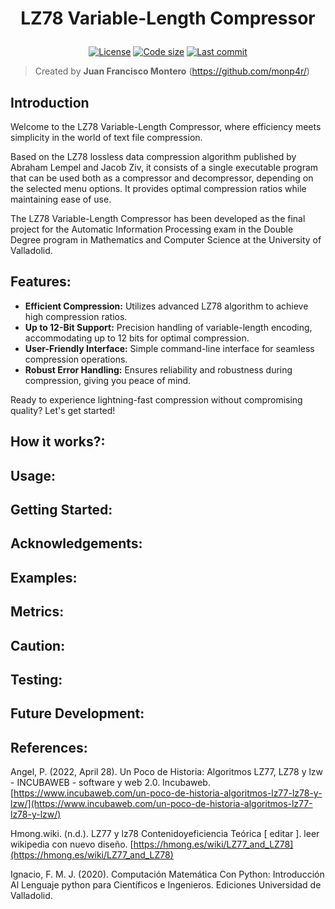 <h1 align="center"><p align="center">LZ78 Variable-Length Compressor</h1></h1>
<p align="center" id="badges">
    <a href="https://github.com/monp4r/lz78_varlen_compressor/blob/master/LICENSE"><img src="https://img.shields.io/github/license/monp4r/lz78_varlen_compressor" alt="License"></a>
    <a href="#"><img src="https://img.shields.io/github/languages/code-size/monp4r/lz78_varlen_compressor" alt="Code size"></a>
    <a href="https://github.com/monp4r/lz78_varlen_compressor/commits"><img src="https://img.shields.io/github/last-commit/monp4r/lz78_varlen_compressor" alt="Last commit"></a>
</p>

> Created by **Juan Francisco Montero** (<https://github.com/monp4r/>)

## Introduction
Welcome to the LZ78 Variable-Length Compressor, where efficiency meets simplicity in the world of text file compression. 

Based on the LZ78 lossless data compression algorithm published by Abraham Lempel and Jacob Ziv, it consists of a single executable program that can be used both as a compressor and decompressor, depending on the selected menu options. It provides optimal compression ratios while maintaining ease of use.

The LZ78 Variable-Length Compressor has been developed as the final project for the Automatic Information Processing exam in the Double Degree program in Mathematics and Computer Science at the University of Valladolid.

## Features:
- **Efficient Compression:** Utilizes advanced LZ78 algorithm to achieve high compression ratios.
- **Up to 12-Bit Support:** Precision handling of variable-length encoding, accommodating up to 12 bits for optimal compression.
- **User-Friendly Interface:** Simple command-line interface for seamless compression operations.
- **Robust Error Handling:** Ensures reliability and robustness during compression, giving you peace of mind.

Ready to experience lightning-fast compression without compromising quality? Let's get started!

## How it works?:

## Usage:

## Getting Started:

## Acknowledgements:

## Examples:

## Metrics:

## Caution:

## Testing:

## Future Development:

## References:
Angel, P. (2022, April 28). Un Poco de Historia: Algoritmos LZ77, LZ78 y lzw - INCUBAWEB - software y web 2.0. Incubaweb. [https://www.incubaweb.com/un-poco-de-historia-algoritmos-lz77-lz78-y-lzw/](https://www.incubaweb.com/un-poco-de-historia-algoritmos-lz77-lz78-y-lzw/)

Hmong.wiki. (n.d.). LZ77 y lz78 Contenidoyeficiencia Teórica [ editar ]. leer wikipedia con nuevo diseño. [https://hmong.es/wiki/LZ77_and_LZ78](https://hmong.es/wiki/LZ77_and_LZ78)

Ignacio, F. M. J. (2020). Computación Matemática Con Python: Introducción Al Lenguaje python para Científicos e Ingenieros. Ediciones Universidad de Valladolid.
